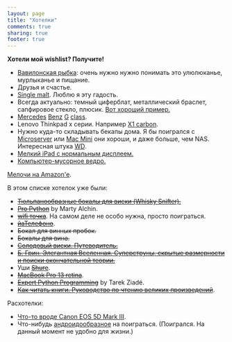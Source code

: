 ```yaml
---
layout: page
title: "Хотелки"
comments: true
sharing: true
footer: true
---
```


__Хотели мой wishlist? Получите!__

* [Вавилонская рыбка](http://ru.wikipedia.org/wiki/%D0%92%D0%B0%D0%B2%D0%B8%D0%BB%D0%BE%D0%BD%D1%81%D0%BA%D0%B0%D1%8F_%D1%80%D1%8B%D0%B1%D0%BA%D0%B0): очень нужно нужно понимать это улюлюканье, мурлыканье и пищание.
* Друзья и счастье.
* [Single malt](http://en.wikipedia.org/wiki/Single_malt_whisky). Люблю я эту гадость.
* Всегда актуально: темный циферблат, металлический браслет, сапфировое стекло,  плюсик. [Вот хороший пример.](http://www.omegawatches.com/collection/speedmaster/presentation/speedmaster-moonwatch-chronograph)
* [Mercedes](http://www.youtube.com/watch?v=FxBVeCigosc "Main Hotelka") [Benz](http://www.youtube.com/watch?v=K5gLawhRY8k) [G](https://vimeo.com/32952242) [class](http://www.youtube.com/watch?v=OjdmNKGjZyA).
* Lenovo Thinkpad x серии. Например [X1 carbon](http://www.lenovo.com/products/us/laptop/thinkpad/x-series/x1-carbon/ "Thinkpad").
* Нужно куда-то складывать бекапы дома. Я бы поигрался с [Microserver](http://shopping1.hp.com/is-bin/INTERSHOP.enfinity/WFS/WW-USSMBPublicStore-Site/en_US/-/USD/ViewStandardCatalog-Browse;pgid=jDJwlVlq2W9SR0Yk2kO1Yuen0000DLMu54k4;sid=HQ7IJ-ROcWjIJ7TIpWsDsz1BzwDwVnsEjQc=?CatalogCategoryID=H20Q7EN5z88AAAEuEQIsTi_9) или [Mac Mini](http://www.apple.com/mac-mini/) они хороши, и даже больше, чем NAS. Интересная штука [WD](http://www.ulmart.ru/goods/290480/).
* [Мелкий iPad с нормальным дисплеем.](http://www.apple.com/ipad-mini/)
* [Компьютер-мусорное ведро.](http://store.apple.com/us/buy-mac/mac-pro)

[Мелочи на Amazon'e](http://amzn.com/w/1WK4H4ZVW8M4R).

В этом списке хотелок уже были:

* [~~Тюльпанообразные бокалы для виски (Whisky Snifter).~~](http://www.wineware.co.uk/content/images/thumbs/0015424_spiegelau-whisky-snifter-glasses-set-of-2.jpeg)
* [~~Pro Python~~](http://www.amazon.com/Python-Experts-Voice-Open-Source/dp/1430227575) by Marty Alchin.
* [~~wifi точка~~](http://mikrotik.spb.ru/index.php?route=product/product&path=35&product_id=79). На самом деле не особо нужна, просто поиграться.
* [~~йаТелефоно~~](http://www.apple.com/iphone/).
* ~~Бокал для винных пробок.~~
* ~~Бокалы для вина.~~
* [~~Солодовый виски. Путеводитель.~~](http://www.ozon.ru/context/detail/id/4125072/)
* [~~Б. Грин. Элегантная Вселенная. Суперструны, скрытые размерности и поиски окончательной теории.~~](http://www.books.ru/shop/books/245633)
* Уши [~~Shure~~](http://www.shure.eu/products/earphones/se315).
* [~~MacBook Pro 13 retina~~](http://www.apple.com/macbook-pro/features-retina/ "MBPr13").
* [~~Expert Python Programming~~](http://www.amazon.com/Expert-Python-Programming-practices-distributing/dp/184719494X/ref=sr_1_1?ie=UTF8&qid=1350831291&sr=8-1&keywords=Expert+Python+Programming) by Tarek Ziadé.
* [~~Как читать книги. Руководство по чтению великих произведений~~](http://www.ozon.ru/context/detail/id/5933682/).


Расхотелки:

* [Что-то вроде Canon EOS 5D Mark III](http://www.usa.canon.com/cusa/consumer/products/cameras/slr_cameras/eos_5d_mark_iii "Photo").
* Что-нибудь [андроидообразное](http://www.google.com/nexus/) на поиграться. (Поигрался. На данный момент не удобно для жизни.)